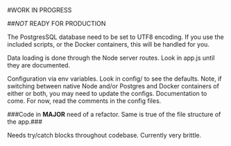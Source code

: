 #WORK IN PROGRESS

##_NOT_ READY FOR PRODUCTION

The PostgresSQL database need to be set to UTF8 encoding. If you use the included scripts, or the Docker containers, this will be handled for you.

Data loading is done through the Node server routes. Look in app.js until they are documented.

Configuration via env variables. Look in config/ to see the defaults. Note, if switching between native Node and/or Postgres and Docker containers of either or both, you may need to update the configs. Documentation to come. For now, read the comments in the config files.

###Code in __MAJOR__ need of a refactor. Same is true of the file structure of the app.###

Needs try/catch blocks throughout codebase. Currently very brittle.
